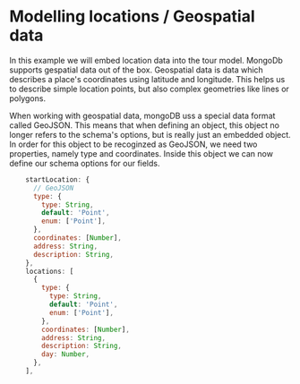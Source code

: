 # Modelling locations / Geospatial data

In this example we will embed location data into the tour model. MongoDb supports gespatial data out of the box. Geospatial data is data which describes a place's coordinates using latitude and longitude. This helps us to describe simple location points, but also complex geometries like lines or polygons.

When working with geospatial data, mongoDB uss a special data format called GeoJSON. This means that when defining an object, this object no longer refers to the schema's options, but is really just an embedded object. In order for this object to be recoginzed as GeoJSON, we need two properties, namely type and coordinates. Inside this object we can now define our schema options for our fields.

```js
    startLocation: {
      // GeoJSON
      type: {
        type: String,
        default: 'Point',
        enum: ['Point'],
      },
      coordinates: [Number],
      address: String,
      description: String,
    },
    locations: [
      {
        type: {
          type: String,
          default: 'Point',
          enum: ['Point'],
        },
        coordinates: [Number],
        address: String,
        description: String,
        day: Number,
      },
    ],
```
